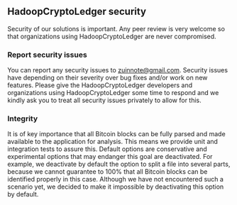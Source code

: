 ## HadoopCryptoLedger security
Security of our solutions is important. Any peer review is very welcome so that organizations using HadoopCryptoLedger are never compromised.

### Report security issues
 You can report any security issues to zuinnote@gmail.com. Security issues have depending on their severity over bug fixes and/or work on new features. Please give the HadoopCryptoLedger developers and organizations using HadoopCryptoLedger some time to respond and we kindly ask you to treat all security issues privately to allow for this.

### Integrity
It is of key importance that all Bitcoin blocks can be fully parsed and made available to the application for analysis. This means we provide unit and integration tests to assure this. Default options are conservative and experimental options that may endanger this goal are deactivated. For example, we deactivate by default the option to split a file into several parts, because we cannot guarantee to 100% that all Bitcoin blocks can be identified properly in this case. Although we have not encountered such a scenario yet, we decided to make it impossible by deactivating this option by default.
